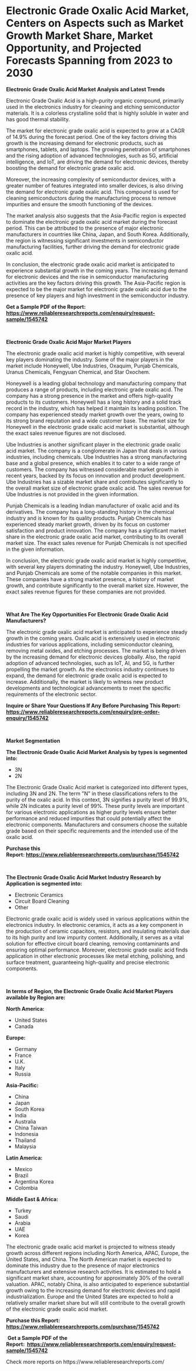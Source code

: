 <p><h1>Electronic Grade Oxalic Acid Market, Centers on Aspects such as Market Growth Market Share, Market Opportunity, and Projected Forecasts Spanning from 2023 to 2030</h1></p><p><strong>Electronic Grade Oxalic Acid Market Analysis and Latest Trends</strong></p>
<p><p>Electronic Grade Oxalic Acid is a high-purity organic compound, primarily used in the electronics industry for cleaning and etching semiconductor materials. It is a colorless crystalline solid that is highly soluble in water and has good thermal stability.</p><p>The market for electronic grade oxalic acid is expected to grow at a CAGR of 14.9% during the forecast period. One of the key factors driving this growth is the increasing demand for electronic products, such as smartphones, tablets, and laptops. The growing penetration of smartphones and the rising adoption of advanced technologies, such as 5G, artificial intelligence, and IoT, are driving the demand for electronic devices, thereby boosting the demand for electronic grade oxalic acid.</p><p>Moreover, the increasing complexity of semiconductor devices, with a greater number of features integrated into smaller devices, is also driving the demand for electronic grade oxalic acid. This compound is used for cleaning semiconductors during the manufacturing process to remove impurities and ensure the smooth functioning of the devices.</p><p>The market analysis also suggests that the Asia-Pacific region is expected to dominate the electronic grade oxalic acid market during the forecast period. This can be attributed to the presence of major electronic manufacturers in countries like China, Japan, and South Korea. Additionally, the region is witnessing significant investments in semiconductor manufacturing facilities, further driving the demand for electronic grade oxalic acid.</p><p>In conclusion, the electronic grade oxalic acid market is anticipated to experience substantial growth in the coming years. The increasing demand for electronic devices and the rise in semiconductor manufacturing activities are the key factors driving this growth. The Asia-Pacific region is expected to be the major market for electronic grade oxalic acid due to the presence of key players and high investment in the semiconductor industry.</p></p>
<p><strong>Get a Sample PDF of the Report:&nbsp; <a href="https://www.reliableresearchreports.com/enquiry/request-sample/1545742">https://www.reliableresearchreports.com/enquiry/request-sample/1545742</a></strong></p>
<p>&nbsp;</p>
<p><strong>Electronic Grade Oxalic Acid Major Market Players</strong></p>
<p><p>The electronic grade oxalic acid market is highly competitive, with several key players dominating the industry. Some of the major players in the market include Honeywell, Ube Industries, Oxaquim, Punjab Chemicals, Uranus Chemicals, Fengyuan Chemical, and Star Oxochem. </p><p>Honeywell is a leading global technology and manufacturing company that produces a range of products, including electronic grade oxalic acid. The company has a strong presence in the market and offers high-quality products to its customers. Honeywell has a long history and a solid track record in the industry, which has helped it maintain its leading position. The company has experienced steady market growth over the years, owing to its strong brand reputation and a wide customer base. The market size for Honeywell in the electronic grade oxalic acid market is substantial, although the exact sales revenue figures are not disclosed.</p><p>Ube Industries is another significant player in the electronic grade oxalic acid market. The company is a conglomerate in Japan that deals in various industries, including chemicals. Ube Industries has a strong manufacturing base and a global presence, which enables it to cater to a wide range of customers. The company has witnessed considerable market growth in recent years, backed by its focus on innovation and product development. Ube Industries has a sizable market share and contributes significantly to the overall market size of electronic grade oxalic acid. The sales revenue for Ube Industries is not provided in the given information.</p><p>Punjab Chemicals is a leading Indian manufacturer of oxalic acid and its derivatives. The company has a long-standing history in the chemical industry and is known for its quality products. Punjab Chemicals has experienced steady market growth, driven by its focus on customer satisfaction and product innovation. The company has a significant market share in the electronic grade oxalic acid market, contributing to its overall market size. The exact sales revenue for Punjab Chemicals is not specified in the given information.</p><p>In conclusion, the electronic grade oxalic acid market is highly competitive, with several key players dominating the industry. Honeywell, Ube Industries, and Punjab Chemicals are some of the notable companies in this market. These companies have a strong market presence, a history of market growth, and contribute significantly to the overall market size. However, the exact sales revenue figures for these companies are not provided.</p></p>
<p>&nbsp;</p>
<p><strong>What Are The Key Opportunities For Electronic Grade Oxalic Acid Manufacturers?</strong></p>
<p><p>The electronic grade oxalic acid market is anticipated to experience steady growth in the coming years. Oxalic acid is extensively used in electronic industries for various applications, including semiconductor cleaning, removing metal oxides, and etching processes. The market is being driven by the increasing demand for electronic devices globally. Also, the rapid adoption of advanced technologies, such as IoT, AI, and 5G, is further propelling the market growth. As the electronics industry continues to expand, the demand for electronic grade oxalic acid is expected to increase. Additionally, the market is likely to witness new product developments and technological advancements to meet the specific requirements of the electronic sector.</p></p>
<p><strong>Inquire or Share Your Questions If Any Before Purchasing This Report: <a href="https://www.reliableresearchreports.com/enquiry/pre-order-enquiry/1545742">https://www.reliableresearchreports.com/enquiry/pre-order-enquiry/1545742</a></strong></p>
<p>&nbsp;</p>
<p><strong>Market Segmentation</strong></p>
<p><strong>The Electronic Grade Oxalic Acid Market Analysis by types is segmented into:</strong></p>
<p><ul><li>3N</li><li>2N</li></ul></p>
<p><p>The Electronic Grade Oxalic Acid market is categorized into different types, including 3N and 2N. The term "N" in these classifications refers to the purity of the oxalic acid. In this context, 3N signifies a purity level of 99.9%, while 2N indicates a purity level of 99%. These purity levels are important for various electronic applications as higher purity levels ensure better performance and reduced impurities that could potentially affect the electronic components. Manufacturers and consumers choose the suitable grade based on their specific requirements and the intended use of the oxalic acid.</p></p>
<p><strong>Purchase this Report:&nbsp;<a href="https://www.reliableresearchreports.com/purchase/1545742">https://www.reliableresearchreports.com/purchase/1545742</a></strong></p>
<p>&nbsp;</p>
<p><strong>The Electronic Grade Oxalic Acid Market Industry Research by Application is segmented into:</strong></p>
<p><ul><li>Electronic Ceramics</li><li>Circuit Board Cleaning</li><li>Other</li></ul></p>
<p><p>Electronic grade oxalic acid is widely used in various applications within the electronics industry. In electronic ceramics, it acts as a key component in the production of ceramic capacitors, resistors, and insulating materials due to its high purity and low impurity content. Additionally, it serves as a vital solution for effective circuit board cleaning, removing contaminants and ensuring optimal performance. Moreover, electronic grade oxalic acid finds application in other electronic processes like metal etching, polishing, and surface treatment, guaranteeing high-quality and precise electronic components.</p></p>
<p>&nbsp;</p>
<p><strong>In terms of Region, the Electronic Grade Oxalic Acid Market Players available by Region are:</strong></p>
<p>
    <p> <strong> North America: </strong>
        <ul>
            <li>United States</li>
            <li>Canada</li>
        </ul>
        </p> 
    <p> <strong> Europe: </strong>
        <ul>
            <li>Germany</li>
            <li>France</li>
            <li>U.K.</li>
            <li>Italy</li>
            <li>Russia</li>
        </ul>
        </p> 
    <p> <strong> Asia-Pacific: </strong>
        <ul>
            <li>China</li>
            <li>Japan</li>
            <li>South Korea</li>
            <li>India</li>
            <li>Australia</li>
            <li>China Taiwan</li>
            <li>Indonesia</li>
            <li>Thailand</li>
            <li>Malaysia</li>
        </ul>
        </p> 
    <p> <strong> Latin America: </strong>
        <ul>
            <li>Mexico</li>
            <li>Brazil</li>
            <li>Argentina Korea</li>
            <li>Colombia</li>
        </ul>
        </p> 
    <p> <strong> Middle East & Africa: </strong>
        <ul>
            <li>Turkey</li>
            <li>Saudi</li>
            <li>Arabia</li>
            <li>UAE</li>
            <li>Korea</li>
        </ul>
    </p>
    </p>
<p><p>The electronic grade oxalic acid market is projected to witness steady growth across different regions including North America, APAC, Europe, the United States, and China. The North American market is expected to dominate this industry due to the presence of major electronics manufacturers and extensive research activities. It is estimated to hold a significant market share, accounting for approximately 30% of the overall valuation. APAC, notably China, is also anticipated to experience substantial growth owing to the increasing demand for electronic devices and rapid industrialization. Europe and the United States are expected to hold a relatively smaller market share but will still contribute to the overall growth of the electronic grade oxalic acid market.</p></p>
<p><strong>Purchase this Report: <a href="https://www.reliableresearchreports.com/purchase/1545742">https://www.reliableresearchreports.com/purchase/1545742</a></strong></p>
<p>&nbsp;<strong>Get a Sample PDF of the Report:&nbsp;&nbsp;<a href="https://www.reliableresearchreports.com/enquiry/request-sample/1545742">https://www.reliableresearchreports.com/enquiry/request-sample/1545742</a></strong></p>
<p><strong></strong></p>
<p>Check more reports on https://www.reliableresearchreports.com/</p>